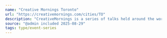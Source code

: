 ```yaml
---
name: "Creative Mornings Toronto"
url: "https://creativemornings.com/cities/TO"
description: "CreativeMornings is a series of talks held around the world for attendees to enjoy friendly people, fresh coffee, and an international variety of breakfast foods."
source: "@admin included 2025-08-29"
tags: type/event-series
---
```

